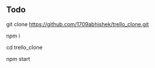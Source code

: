 ## Todo

git clone https://github.com/1709abhishek/trello_clone.git

npm i

cd trello_clone

npm start
